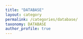 ```yaml
---
title: "DATABASE"
layout: category
permalink: /categories/database/
taxonomy: DATABASE
author_profile: true
---
```


